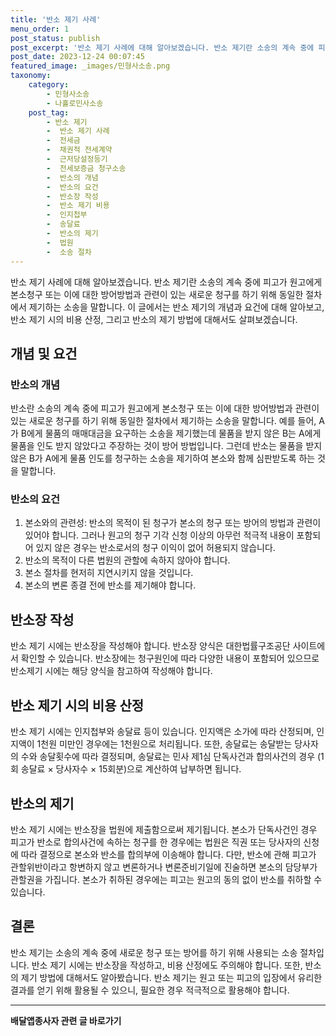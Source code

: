 ```yaml
---
title: '반소 제기 사례'
menu_order: 1
post_status: publish
post_excerpt: '반소 제기 사례에 대해 알아보겠습니다. 반소 제기란 소송의 계속 중에 피고가 원고에게 본소청구 또는 이에 대한 방어방법과 관련이 있는 새로운 청구를 하기 위해 동일한 절차에서 제기하는 소송을 말합니다. 이 글에서는 반소 제기의 개념과 요건에 대해 알아보고, 반소 제기 시의 비용 산정, 그리고 반소의 제기 방법에 대해서도 살펴보겠습니다.'
post_date: 2023-12-24 00:07:45
featured_image: _images/민형사소송.png
taxonomy:
    category:
        - 민형사소송
        - 나홀로민사소송
    post_tag:
        - 반소 제기
        -  반소 제기 사례
        -  전세금
        -  채권적 전세계약
        -  근저당설정등기
        -  전세보증금 청구소송
        -  반소의 개념
        -  반소의 요건
        -  반소장 작성
        -  반소 제기 비용
        -  인지첩부
        -  송달료
        -  반소의 제기
        -  법원
        -  소송 절차
---
```



반소 제기 사례에 대해 알아보겠습니다. 반소 제기란 소송의 계속 중에 피고가 원고에게 본소청구 또는 이에 대한 방어방법과 관련이 있는 새로운 청구를 하기 위해 동일한 절차에서 제기하는 소송을 말합니다. 이 글에서는 반소 제기의 개념과 요건에 대해 알아보고, 반소 제기 시의 비용 산정, 그리고 반소의 제기 방법에 대해서도 살펴보겠습니다.

## 개념 및 요건

### 반소의 개념
반소란 소송의 계속 중에 피고가 원고에게 본소청구 또는 이에 대한 방어방법과 관련이 있는 새로운 청구를 하기 위해 동일한 절차에서 제기하는 소송을 말합니다. 예를 들어, A가 B에게 물품의 매매대금을 요구하는 소송을 제기했는데 물품을 받지 않은 B는 A에게 물품을 인도 받지 않았다고 주장하는 것이 방어 방법입니다. 그런데 반소는 물품을 받지 않은 B가 A에게 물품 인도를 청구하는 소송을 제기하여 본소와 함께 심판받도록 하는 것을 말합니다.

### 반소의 요건
1. 본소와의 관련성: 반소의 목적이 된 청구가 본소의 청구 또는 방어의 방법과 관련이 있어야 합니다. 그러나 원고의 청구 기각 신청 이상의 아무런 적극적 내용이 포함되어 있지 않은 경우는 반소로서의 청구 이익이 없어 허용되지 않습니다.
2. 반소의 목적이 다른 법원의 관할에 속하지 않아야 합니다.
3. 본소 절차를 현저히 지연시키지 않을 것입니다.
4. 본소의 변론 종결 전에 반소를 제기해야 합니다.

## 반소장 작성

반소 제기 시에는 반소장을 작성해야 합니다. 반소장 양식은 대한법률구조공단 사이트에서 확인할 수 있습니다. 반소장에는 청구원인에 따라 다양한 내용이 포함되어 있으므로 반소제기 시에는 해당 양식을 참고하여 작성해야 합니다.

## 반소 제기 시의 비용 산정

반소 제기 시에는 인지첩부와 송달료 등이 있습니다. 인지액은 소가에 따라 산정되며, 인지액이 1천원 미만인 경우에는 1천원으로 처리됩니다. 또한, 송달료는 송달받는 당사자의 수와 송달횟수에 따라 결정되며, 송달료는 민사 제1심 단독사건과 합의사건의 경우 (1회 송달료 × 당사자수 × 15회분)으로 계산하여 납부하면 됩니다.

## 반소의 제기

반소 제기 시에는 반소장을 법원에 제출함으로써 제기됩니다. 본소가 단독사건인 경우 피고가 반소로 합의사건에 속하는 청구를 한 경우에는 법원은 직권 또는 당사자의 신청에 따라 결정으로 본소와 반소를 합의부에 이송해야 합니다. 다만, 반소에 관해 피고가 관할위반이라고 항변하지 않고 변론하거나 변론준비기일에 진술하면 본소의 담당부가 관할권을 가집니다. 본소가 취하된 경우에는 피고는 원고의 동의 없이 반소를 취하할 수 있습니다.

## 결론

반소 제기는 소송의 계속 중에 새로운 청구 또는 방어를 하기 위해 사용되는 소송 절차입니다. 반소 제기 시에는 반소장을 작성하고, 비용 산정에도 주의해야 합니다. 또한, 반소의 제기 방법에 대해서도 알아봤습니다. 반소 제기는 원고 또는 피고의 입장에서 유리한 결과를 얻기 위해 활용될 수 있으니, 필요한 경우 적극적으로 활용해야 합니다.
<!-- wp:separator -->
<hr class="wp-block-separator has-alpha-channel-opacity"/>
<!-- /wp:separator -->

<!-- wp:group {"backgroundColor":"base","layout":{"type":"constrained"}} -->
<div class="wp-block-group has-base-background-color has-background"><!-- wp:paragraph {"align":"center","fontSize":"medium"} -->
<p class="has-text-align-center has-large-font-size"><strong>배달앱종사자 관련 글 바로가기</strong></p>
<!-- /wp:paragraph -->


<!-- wp:latest-posts
{"categories":[{"id":11057,"count":19,"description":"","link":"https://uknowlaw.com/category/%eb%b0%b0%eb%8b%ac%ec%95%b1%ec%a2%85%ec%82%ac%ec%9e%90/","name":"배달앱종사자","slug":"배달앱종사자","taxonomy":"category","parent":0,"meta":[],"_links":{"self":[{"href":"https://uknowlaw.com/wp-json/wp/v2/categories/11057"}],"collection":[{"href":"https://uknowlaw.com/wp-json/wp/v2/categories"}],"about":[{"href":"https://uknowlaw.com/wp-json/wp/v2/taxonomies/category"}],"wp:post_type":[{"href":"https://uknowlaw.com/wp-json/wp/v2/posts?categories=11057"}],"curies":[{"name":"wp","href":"https://api.w.org/{rel}","templated":true}]}}],"postsToShow":100,"excerptLength":28,"postLayout":"grid","columns":2,"featuredImageAlign":"left","featuredImageSizeSlug":"large","fontSize":"small"} /--></div>
<!-- /wp:group -->